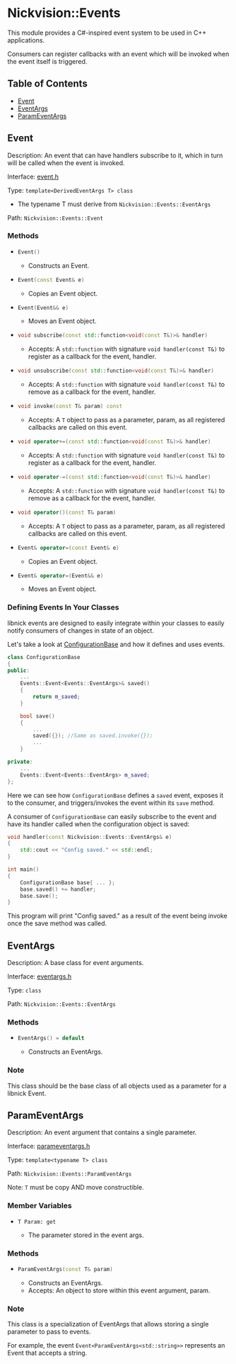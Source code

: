 # Nickvision::Events

This module provides a C#-inspired event system to be used in C++ applications. 

Consumers can register callbacks with an event which will be invoked when the event itself is triggered.

## Table of Contents
- [Event](#event)
- [EventArgs](#eventargs)
- [ParamEventArgs](#parameventargs)

## Event
Description: An event that can have handlers subscribe to it, which in turn will be called when the event is invoked.

Interface: [event.h](/include/events/event.h)

Type: `template<DerivedEventArgs T> class`
- The typename T must derive from `Nickvision::Events::EventArgs`

Path: `Nickvision::Events::Event`

### Methods
- ```cpp
  Event()
  ```
    - Constructs an Event.
- ```cpp
  Event(const Event& e)
  ```
    - Copies an Event object.
- ```cpp
  Event(Event&& e)
  ```
    - Moves an Event object.
- ```cpp
  void subscribe(const std::function<void(const T&)>& handler)
  ```
    - Accepts: A `std::function` with signature `void handler(const T&)` to register as a callback for the event, handler.
- ```cpp
  void unsubscribe(const std::function<void(const T&)>& handler)
  ```
    - Accepts: A `std::function` with signature `void handler(const T&)` to remove as a callback for the event, handler.
- ```cpp
  void invoke(const T& param) const
  ```
    - Accepts: A `T` object to pass as a parameter, param, as all registered callbacks are called on this event.
- ```cpp
  void operator+=(const std::function<void(const T&)>& handler)
  ```
    - Accepts: A `std::function` with signature `void handler(const T&)` to register as a callback for the event, handler. 
- ```cpp
  void operator-=(const std::function<void(const T&)>& handler)
  ```
    - Accepts: A `std::function` with signature `void handler(const T&)` to remove as a callback for the event, handler.
- ```cpp
  void operator()(const T& param)
  ```
    - Accepts: A `T` object to pass as a parameter, param, as all registered callbacks are called on this event.
- ```cpp
  Event& operator=(const Event& e)
  ```
    - Copies an Event object.
- ```cpp
  Event& operator=(Event&& e)
  ```
    - Moves an Event object.

### Defining Events In Your Classes
libnick events are designed to easily integrate within your classes to easily notify consumers of changes in state of an object.

Let's take a look at [ConfigurationBase](/include/configurationbase.h) and how it defines and uses events.

```cpp
class ConfigurationBase
{
public:
    ...
    Events::Event<Events::EventArgs>& saved()
    {
        return m_saved;
    }

    bool save()
    {
        ...
        saved({}); //Same as saved.invoke({});
        ...
    }

private:
    ...
    Events::Event<Events::EventArgs> m_saved;
};
```

Here we can see how `ConfigurationBase` defines a `saved` event, exposes it to the consumer, and triggers/invokes the event within its `save` method.

A consumer of `ConfigurationBase` can easily subscribe to the event and have its handler called when the configuration object is saved:
```cpp
void handler(const Nickvision::Events::EventArgs& e)
{
    std::cout << "Config saved." << std::endl;
}

int main()
{
    ConfigurationBase base{ ... };
    base.saved() += handler;
    base.save();
}
```

This program will print "Config saved." as a result of the event being invoke once the save method was called.

## EventArgs
Description: A base class for event arguments.

Interface: [eventargs.h](/include/events/eventargs.h)

Type: `class`

Path: `Nickvision::Events::EventArgs`

### Methods
- ```cpp
  EventArgs() = default
  ```
    - Constructs an EventArgs.

### Note
This class should be the base class of all objects used as a parameter for a libnick Event. 

## ParamEventArgs
Description: An event argument that contains a single parameter.

Interface: [parameventargs.h](/include/events/parameventargs.h)

Type: `template<typename T> class`

Path: `Nickvision::Events::ParamEventArgs`

Note: `T` must be copy AND move constructible.

### Member Variables
- ```
  T Param: get
  ```
    - The parameter stored in the event args.

### Methods
- ```cpp
  ParamEventArgs(const T& param)
  ```
    - Constructs an EventArgs.
    - Accepts: An object to store within this event argument, param.

### Note
This class is a specialization of EventArgs that allows storing a single parameter to pass to events. 

For example, the event `Event<ParamEventArgs<std::string>>` represents an Event that accepts a string.